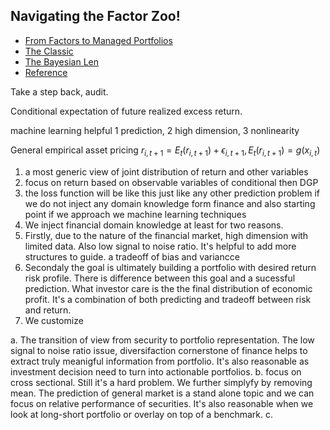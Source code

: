 
## Navigating the Factor Zoo!

- [From Factors to Managed Portfolios](#portfolio)
- [The Classic](#classic)
- [The Bayesian Len](#bayes)
- [Reference](#ref)

Take a step back, audit.

Conditional expectation of future realized excess return.

machine learning helpful 1 prediction, 2 high dimension, 3 nonlinearity


General empirical asset pricing 
$r_{i,t+1} = E_t(r_{i, t+1}) + \epsilon_{i,t+1},  E_t(r_{i, t+1}) = g(x_{i,t})$


1. a most generic view of joint distribution of return and other variables
2. focus on return based on observable variables of conditional then DGP 
3. the loss function will be like this just like any other prediction problem if we do not inject any domain knowledge form finance and also starting point if we approach we machine learning techniques
4. We inject financial domain knowledge at least for two reasons.
5. Firstly, due to the nature of the financial market, high dimension with limited data. Also low signal to noise ratio. It's helpful to add more structures to guide. a tradeoff of bias and variancce
6. Secondaly the goal is ultimately building a portfolio with desired return risk profile. There is difference between this goal and a sucessful prediction. What investor care is the the final distribution of economic profit. It's a combination of both predicting and tradeoff between risk and return. 
7. We customize

a. The transition of view from security to portfolio representation. The low signal to noise ratio issue, diversifaction cornerstone of finance helps to extract truly meanigful information from portfolio. It's also reasonable as investment decision need to turn into actionable portfolios. 
b. focus on cross sectional. Still it's a hard problem. We further simplyfy by removing mean. The prediction of general market is a stand alone topic and we can focus on relative performance of securities. It's also reasonable when we look at long-short portfolio or overlay on top of a benchmark. 
c. 
